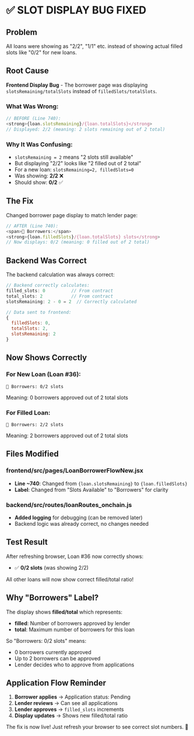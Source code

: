 # ✅ SLOT DISPLAY BUG FIXED

## Problem
All loans were showing as "2/2", "1/1" etc. instead of showing actual filled slots like "0/2" for new loans.

## Root Cause
**Frontend Display Bug** - The borrower page was displaying `slotsRemaining/totalSlots` instead of `filledSlots/totalSlots`.

### What Was Wrong:
```javascript
// BEFORE (Line 740):
<strong>{loan.slotsRemaining}/{loan.totalSlots}</strong>
// Displayed: 2/2 (meaning: 2 slots remaining out of 2 total)
```

### Why It Was Confusing:
- `slotsRemaining = 2` means "2 slots still available"
- But displaying "2/2" looks like "2 filled out of 2 total"
- For a new loan: `slotsRemaining=2, filledSlots=0`
- Was showing: **2/2** ❌
- Should show: **0/2** ✅

## The Fix

Changed borrower page display to match lender page:

```javascript
// AFTER (Line 740):
<span>👥 Borrowers:</span>
<strong>{loan.filledSlots}/{loan.totalSlots} slots</strong>
// Now displays: 0/2 (meaning: 0 filled out of 2 total)
```

## Backend Was Correct

The backend calculation was always correct:
```javascript
// Backend correctly calculates:
filled_slots: 0          // From contract
total_slots: 2           // From contract  
slotsRemaining: 2 - 0 = 2  // Correctly calculated

// Data sent to frontend:
{
  filledSlots: 0,
  totalSlots: 2,
  slotsRemaining: 2
}
```

## Now Shows Correctly

### For New Loan (Loan #36):
```
👥 Borrowers: 0/2 slots
```
Meaning: 0 borrowers approved out of 2 total slots

### For Filled Loan:
```
👥 Borrowers: 2/2 slots
```
Meaning: 2 borrowers approved out of 2 total slots

## Files Modified

### frontend/src/pages/LoanBorrowerFlowNew.jsx
- **Line ~740**: Changed from `{loan.slotsRemaining}` to `{loan.filledSlots}`
- **Label**: Changed from "Slots Available" to "Borrowers" for clarity

### backend/src/routes/loanRoutes_onchain.js
- **Added logging** for debugging (can be removed later)
- Backend logic was already correct, no changes needed

## Test Result

After refreshing browser, Loan #36 now correctly shows:
- ✅ **0/2 slots** (was showing 2/2)

All other loans will now show correct filled/total ratio!

## Why "Borrowers" Label?

The display shows **filled/total** which represents:
- **filled**: Number of borrowers approved by lender
- **total**: Maximum number of borrowers for this loan

So "Borrowers: 0/2 slots" means:
- 0 borrowers currently approved
- Up to 2 borrowers can be approved
- Lender decides who to approve from applications

## Application Flow Reminder

1. **Borrower applies** → Application status: Pending
2. **Lender reviews** → Can see all applications
3. **Lender approves** → `filled_slots` increments
4. **Display updates** → Shows new filled/total ratio

The fix is now live! Just refresh your browser to see correct slot numbers. 🎉

